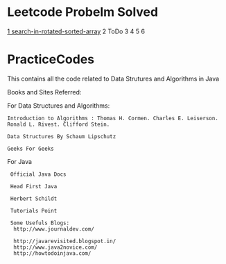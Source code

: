 # Leetcode Probelm Solved

  [1 search-in-rotated-sorted-array](https://leetcode.com/problems/search-in-rotated-sorted-array/description/)
  2 ToDo
  3
  4
  5
  6



# PracticeCodes

This contains all the code related to Data Strutures and Algorithms in Java

Books and Sites Referred:

  For Data Structures and Algorithms:

    Introduction to Algorithms : Thomas H. Cormen. Charles E. Leiserson. Ronald L. Rivest. Clifford Stein.
    
    Data Structures By Schaum Lipschutz

    Geeks For Geeks
     
  For Java
  
     Official Java Docs
     
     Head First Java
     
     Herbert Schildt
     
     Tutorials Point
     
     Some Usefuls Blogs:
      http://www.journaldev.com/

      http://javarevisited.blogspot.in/
      http://www.java2novice.com/
      http://howtodoinjava.com/
      
     
     
